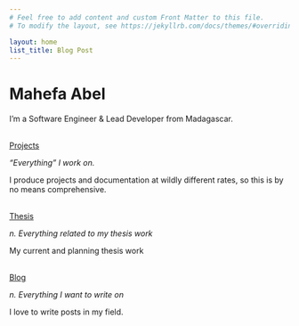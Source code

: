 ```yaml
---
# Feel free to add content and custom Front Matter to this file.
# To modify the layout, see https://jekyllrb.com/docs/themes/#overriding-theme-defaults

layout: home
list_title: Blog Post
---
```

    
<h1> Mahefa Abel </h1>

I’m a Software Engineer & Lead Developer from Madagascar.
<br/><br/>

[Projects](/projects)

_“Everything” I work on._

I produce projects and documentation at wildly different rates, so this is by no means comprehensive.
<br/><br/>

<!-- [Incantations](/spellbook)

_n. spells or verbal charms spoken as part of a ritual_

Snippets of code, configuration, or script–typically hard-earned–that might save you from Googling.
<br/><br/> -->

[Thesis](https://thesis.mahefa.pro/)

_n. Everything related to my thesis work_

My current and planning thesis work
<br/><br/>

[Blog](/blog)

_n. Everything I want to write on_

I love to write posts in my field.
<br/><br/>

<!-- [Contact](/contact) -->
